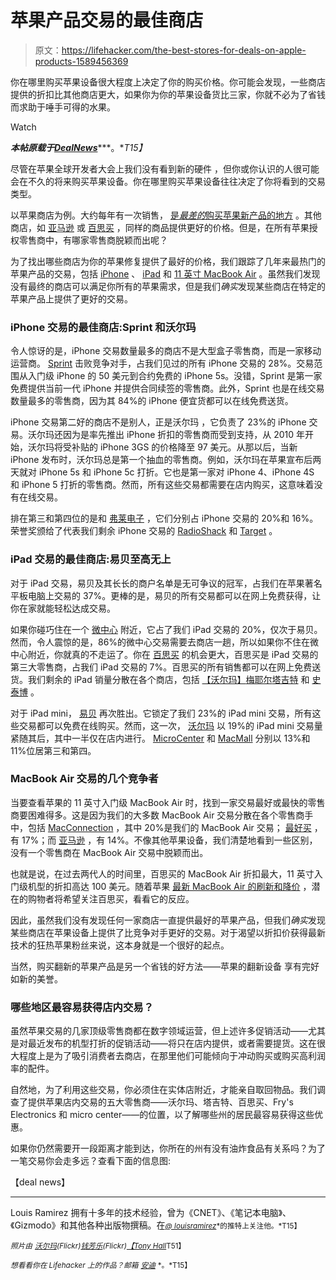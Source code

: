 # 苹果产品交易的最佳商店

> 原文：<https://lifehacker.com/the-best-stores-for-deals-on-apple-products-1589456369>

你在哪里购买苹果设备很大程度上决定了你的购买价格。你可能会发现，一些商店提供的折扣比其他商店更大，如果你为你的苹果设备货比三家，你就不必为了省钱而求助于唾手可得的水果。

Watch

***本帖原载于***[***DealNews***](http://dealnews.com/features/best-stores-for-apple-deals/)***。**T15】*

尽管在苹果全球开发者大会上我们没有看到新的硬件 ，但你或你认识的人很可能会在不久的将来购买苹果设备。你在哪里购买苹果设备往往决定了你将看到的交易类型。

以苹果商店为例。大约每年有一次销售， [是*最差的*购买苹果新产品的地方](http://dealnews.com/features/Apple-Products-Are-Dropping-in-Price-Faster-and-with-Steeper-Discounts/1009170.html) 。其他商店，如 [亚马逊](http://dealnews.com/s313/Amazon/) 或 [百思买](http://dealnews.com/s560/Best-Buy/) ，同样的商品提供更好的价格。但是，在所有苹果授权零售商中，有哪家零售商脱颖而出呢？

为了找出哪些商店为你的苹果修复提供了最好的价格，我们跟踪了几年来最热门的苹果产品的交易，包括 [iPhone](http://dealnews.com/c491/Electronics/Phones-Cell-Phones/Apple-iPhones/) 、 [iPad](http://dealnews.com/c568/Computers/iPad-Tablet/iPads/) 和 [11 英寸 MacBook Air](http://dealnews.com/c514/Computers/Apple-Computers/Mac-Book-Air/) 。虽然我们发现没有最终的商店可以满足你所有的苹果需求，但是我们*确实*发现某些商店在特定的苹果产品上提供了更好的交易。

### iPhone 交易的最佳商店:Sprint 和沃尔玛

令人惊讶的是，iPhone 交易数量最多的商店不是大型盒子零售商，而是一家移动运营商。 [Sprint](http://dealnews.com/lw/artclick.html?2,1035000,10787883) 击败竞争对手，占我们见过的所有 iPhone 交易的 28%。交易范围从入门级 iPhone 的 50 美元到合约免费的 iPhone 5s。没错，Sprint 是第一家免费提供当前一代 iPhone 并提供合同续签的零售商。此外，Sprint 也是在线交易数量最多的零售商，因为其 84%的 iPhone 便宜货都可以在线免费送货。

iPhone 交易第二好的商店不是别人，正是沃尔玛 ，它负责了 23%的 iPhone 交易。沃尔玛还因为是率先推出 iPhone 折扣的零售商而受到支持，从 2010 年开始，沃尔玛将受补贴的 iPhone 3GS 的价格降至 97 美元。从那以后，当新 iPhone 发布时，沃尔玛总是第一个抽血的零售商。例如，沃尔玛在苹果宣布后两天就对 iPhone 5s 和 iPhone 5c 打折。它也是第一家对 iPhone 4、iPhone 4S 和 iPhone 5 打折的零售商。然而，所有这些交易都需要在店内购买，这意味着没有在线交易。

排在第三和第四位的是和 [弗莱电子](http://dealnews.com/s669/Frys/) ，它们分别占 iPhone 交易的 20%和 16%。荣誉奖颁给了代表我们剩余 iPhone 交易的 [RadioShack](http://dealnews.com/s794/Radio-Shack/) 和 [Target](http://dealnews.com/s318/Target/) 。

### iPad 交易的最佳商店:易贝至高无上

对于 iPad 交易，易贝及其长长的商户名单是无可争议的冠军，占我们在苹果著名平板电脑上交易的 37%。更棒的是，易贝的所有交易都可以在网上免费获得，让你在家就能轻松达成交易。

如果你碰巧住在一个 [微中心](http://dealnews.com/s620/Micro-Center/) 附近，它占了我们 iPad 交易的 20%，仅次于易贝。然而，令人震惊的是，86%的微中心交易需要去商店一趟，所以如果你不住在微中心附近，你就真的不走运了。你在 [百思买](http://dealnews.com/s560/Best-Buy/) 的机会更大，百思买是 iPad 交易的第三大零售商，占我们 iPad 交易的 7%。百思买的所有销售都可以在网上免费送货。我们剩余的 iPad 销量分散在各个商店，包括 [【沃尔玛】](http://dealnews.com/s321/Walmart/)[梅耶尔](http://dealnews.com/s1985/Meijer/)[塔吉特](http://dealnews.com/lw/artclick.html?2,1035000,10787907) 和 [史泰博](http://dealnews.com/s274/Staples/) 。

对于 iPad mini， [易贝](http://dealnews.com/s50/eBay/) 再次胜出。它锁定了我们 23%的 iPad mini 交易，所有这些交易都可以免费在线购买。然而，这一次， [沃尔玛](http://dealnews.com/s321/Walmart/) 以 19%的 iPad mini 交易量紧随其后，其中一半仅在店内进行。 [MicroCenter](http://dealnews.com/s620/Micro-Center/) 和 [MacMall](http://dealnews.com/s38/Mac-Mall/) 分别以 13%和 11%位居第三和第四。

### MacBook Air 交易的几个竞争者

当要查看苹果的 11 英寸入门级 MacBook Air 时，找到一家交易最好或最快的零售商要困难得多。这是因为我们的大多数 MacBook Air 交易分散在各个零售商手中，包括 [MacConnection](http://dealnews.com/s39039/Mac-Connection/) ，其中 20%是我们的 MacBook Air 交易； [最好买](http://dealnews.com/s560/Best-Buy/) ，有 17%；而 [亚马逊](http://dealnews.com/s313/Amazon/) ，有 14%。不像其他苹果设备，我们清楚地看到一些区别，没有一个零售商在 MacBook Air 交易中脱颖而出。

也就是说，在过去两代人的时间里，百思买的 MacBook Air 折扣最大，11 英寸入门级机型的折扣高达 100 美元。随着苹果 [最新 MacBook Air 的刷新和降价](http://dealnews.com/features/Apple-Mac-Book-Air-Refresh-Will-Yield-Historically-Low-Prices-for-the-2013-Model/1040007.html) ，潜在的购物者将希望关注百思买，看看它的反应。

因此，虽然我们没有发现任何一家商店一直提供最好的苹果产品，但我们*确实*发现某些商店在苹果设备上提供了比竞争对手更好的交易。对于渴望以折扣价获得最新技术的狂热苹果粉丝来说，这本身就是一个很好的起点。

当然，购买翻新的苹果产品是另一个省钱的好方法——苹果的翻新设备 享有完好如新的美誉。

### 哪些地区最容易获得店内交易？

虽然苹果交易的几家顶级零售商都在数字领域运营，但上述许多促销活动——尤其是对最近发布的机型打折的促销活动——将只在店内提供，或者需要提货。这在很大程度上是为了吸引消费者去商店，在那里他们可能倾向于冲动购买或购买高利润率的配件。

自然地，为了利用这些交易，你必须住在实体店附近，才能亲自取回物品。我们调查了提供苹果店内交易的五大零售商——沃尔玛、塔吉特、百思买、Fry's Electronics 和 micro center——的位置，以了解哪些州的居民最容易获得这些优惠。

如果你仍然需要开一段距离才能到达，你所在的州有没有油炸食品有关系吗？为了一笔交易你会走多远？查看下面的信息图:

【deal news】

* * *

Louis Ramirez 拥有十多年的技术经验，曾为《CNET》、《笔记本电脑》、《Gizmodo》和其他各种出版物撰稿。在[<small>*@ louisramirez*</small>](http://twitter.com/louisramirez)<small>*的推特上关注他。*T15】</small>

<small>*照片由*</small> [<small>*沃尔玛*</small>](https://www.flickr.com/photos/walmartcorporate/5266815680)<small>*(Flickr)*</small>[<small>*钱芳乐*</small>](https://www.flickr.com/photos/liewcf/303284582)<small>*(Flickr)*</small>[<small>*【Tony Hall*</small>](https://www.flickr.com/photos/anotherphotograph/2277395832)<small>T51】</small>

<small>*想看看你在 Lifehacker 上的作品？邮箱*</small> [<small>*安迪*</small>](mailto:andy@lifehacker.com) <small>*。*T15】</small>